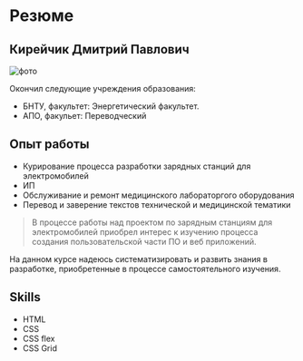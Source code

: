 # Резюме
## Кирейчик Дмитрий Павлович
![фото](https://i.yapx.ru/P3EBBs.jpg)

Окончил следующие учреждения образования:
- БНТУ, факультет: Энергетический факультет.
- АПО, факульет: Переводческий
## Опыт работы
- Курирование процесса разработки зарядных станций для электромобилей
- ИП
- Обслуживание и ремонт медицинского лабораторгого оборудования
- Перевод и заверение текстов технической и медицинской тематики 

> В процессе работы над проектом по зарядным станциям
> для электромобилей приобрел интерес к изучению процесса создания 
> пользовательской части ПО и веб приложений.

На данном курсе надеюсь систематизировать и развить знания в разработке, приобретенные в процессе самостоятельного изучения.
## Skills
+ HTML
+ CSS
+ CSS flex
+ CSS Grid
